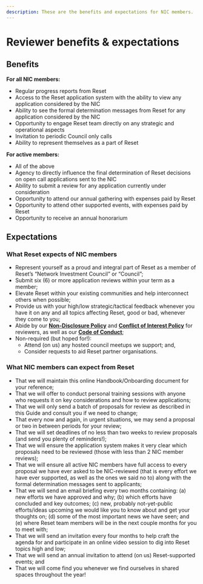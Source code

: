 ```yaml
---
description: These are the benefits and expectations for NIC members.
---
```


# Reviewer benefits & expectations

## Benefits

**For all NIC members:**

* Regular progress reports from Reset
* Access to the Reset application system with the ability to view any application considered by the NIC
* Ability to see the formal determination messages from Reset for any application considered by the NIC
* Opportunity to engage Reset team directly on any strategic and operational aspects
* Invitation to periodic Council only calls
* Ability to represent themselves as a part of Reset

**For active members:**

* All of the above
* Agency to directly influence the final determination of Reset decisions on open call applications sent to the NIC
* Ability to submit a review for any application currently under consideration
* Opportunity to attend our annual gathering with expenses paid by Reset
* Opportunity to attend other supported events, with expenses paid by Reset
* Opportunity to receive an annual honorarium

## Expectations

### What Reset expects of NIC members

* Represent yourself as a proud and integral part of Reset as a member of Reset’s “Network Investment Council” or “Council”;
* Submit six \(6\) or more application reviews within your term as a member;
* Elevate Reset within your existing communities and help interconnect others when possible;
* Provide us with your high/low strategic/tactical feedback whenever you have it on any and all topics affecting Reset, good or bad, whenever they come to you;
* Abide by our [**Non-Disclosure Policy**](https://guide.reset.tech/for-reviewers/network-investment-council-onboarding/reviewer-commitments#non-disclosure-policy) and [**Conflict of Interest Policy**](https://guide.reset.tech/for-reviewers/network-investment-council-onboarding/reviewer-commitments#conflict-of-interest-policy) for reviewers, as well as our [**Code of Conduct**](https://guide.reset.tech/for-everyone/code-of-conduct);
* Non-required \(but hoped for!\):
  * Attend \(on us\) any hosted council meetups we support; and,
  * Consider requests to aid Reset partner organisations.

### What NIC members can expect from Reset

* That we will maintain this online Handbook/Onboarding document for your reference;
* That we will offer to conduct personal training sessions with anyone who requests it on key considerations and how to review applications;
* That we will only send a batch of proposals for review as described in this Guide and consult you if we need to change;
* That every now and again, in urgent situations, we may send a proposal or two in between periods for your review;
* That we will set deadlines of no less than two weeks to review proposals \(and send you plenty of reminders!\);
* That we will ensure the application system makes it very clear which proposals need to be reviewed \(those with less than 2 NIC member reviews\);
* That we will ensure all active NIC members have full access to every proposal we have ever asked to be NIC-reviewed \(that is every effort we have ever supported, as well as the ones we said no to\) along with the formal determination messages sent to applicants;
* That we will send an email briefing every two months containing: \(a\) new efforts we have approved and why; \(b\) which efforts have concluded and key outcomes; \(c\) new, probably not-yet-public efforts/ideas upcoming we would like you to know about and get your thoughts on; \(d\) some of the most important news we have seen; and \(e\) where Reset team members will be in the next couple months for you to meet with;
* That we will send an invitation every four months to help craft the agenda for and participate in an online video session to dig into Reset topics high and low;
* That we will send an annual invitation to attend \(on us\) Reset-supported events; and
* That we will come find you whenever we find ourselves in shared spaces throughout the year!


